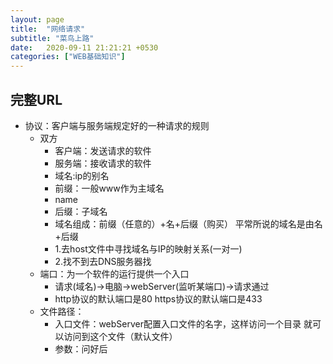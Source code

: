 ```yaml
---
layout: page
title:  "网络请求"
subtitle: "菜鸟上路"
date:   2020-09-11 21:21:21 +0530
categories: ["WEB基础知识"]
---
```


## 完整URL

- 协议：客户端与服务端规定好的一种请求的规则
    - 双方
        - 客户端：发送请求的软件
        - 服务端：接收请求的软件
        - 域名:ip的别名
		- 前缀：一般www作为主域名
		- name
		- 后缀：子域名
	    - 域名组成：前缀（任意的）+名+后缀（购买）   平常所说的域名是由名+后缀
		- 1.去host文件中寻找域名与IP的映射关系(一对一)
		- 2.找不到去DNS服务器找
	- 端口：为一个软件的运行提供一个入口
		- 请求(域名)->电脑->webServer(监听某端口)->请求通过
		- http协议的默认端口是80 https协议的默认端口是433
	- 文件路径：
		- 入口文件：webServer配置入口文件的名字，这样访问一个目录 就可以访问到这个文件（默认文件）
        - 参数：问好后
        